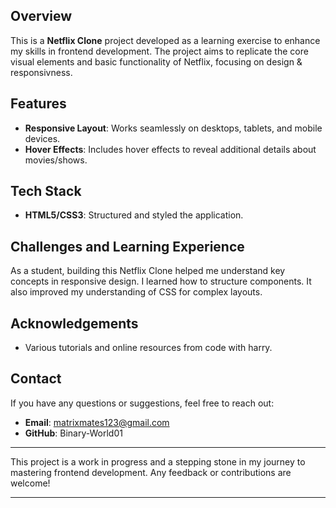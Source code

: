 ## Overview

This is a **Netflix Clone** project developed as a learning exercise to enhance my skills in frontend development. The project aims to replicate the core visual elements and basic functionality of Netflix, focusing on design & responsivness.

## Features

- **Responsive Layout**: Works seamlessly on desktops, tablets, and mobile devices.
- **Hover Effects**: Includes hover effects to reveal additional details about movies/shows.

## Tech Stack

- **HTML5/CSS3**: Structured and styled the application.

## Challenges and Learning Experience

As a student, building this Netflix Clone helped me understand key concepts in responsive design. I learned how to structure components. It also improved my understanding of CSS for complex layouts.

## Acknowledgements

- Various tutorials and online resources from code with harry.

## Contact

If you have any questions or suggestions, feel free to reach out:

- **Email**: matrixmates123@gmail.com
- **GitHub**: Binary-World01

---

This project is a work in progress and a stepping stone in my journey to mastering frontend development. Any feedback or contributions are welcome!

---
